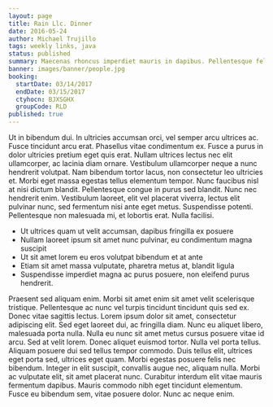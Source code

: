 ```yaml
---
layout: page
title: Rain Llc. Dinner
date: 2016-05-24
author: Michael Trujillo
tags: weekly links, java
status: published
summary: Maecenas rhoncus imperdiet mauris in dapibus. Pellentesque felis.
banner: images/banner/people.jpg
booking:
  startDate: 03/14/2017
  endDate: 03/15/2017
  ctyhocn: BJXSGHX
  groupCode: RLD
published: true
---
```

Ut in bibendum dui. In ultricies accumsan orci, vel semper arcu ultrices ac. Fusce tincidunt arcu erat. Phasellus vitae condimentum ex. Fusce a purus in dolor ultricies pretium eget quis erat. Nullam ultrices lectus nec elit ullamcorper, ac lacinia diam ornare. Vestibulum ullamcorper neque a nunc hendrerit volutpat. Nam bibendum tortor lacus, non consectetur leo ultricies et. Morbi eget massa egestas tellus elementum tempor.
Nunc faucibus nisl at nisi dictum blandit. Pellentesque congue in purus sed blandit. Nunc nec hendrerit enim. Vestibulum laoreet, elit vel placerat viverra, lectus elit pulvinar nunc, sed fermentum nisi ante eget metus. Suspendisse potenti. Pellentesque non malesuada mi, et lobortis erat. Nulla facilisi.

* Ut ultrices quam ut velit accumsan, dapibus fringilla ex posuere
* Nullam laoreet ipsum sit amet nunc pulvinar, eu condimentum magna suscipit
* Ut sit amet lorem eu eros volutpat bibendum et at ante
* Etiam sit amet massa vulputate, pharetra metus at, blandit ligula
* Suspendisse imperdiet magna ac purus posuere, non eleifend purus hendrerit.

Praesent sed aliquam enim. Morbi sit amet enim sit amet velit scelerisque tristique. Pellentesque ac nunc vel turpis tincidunt tincidunt quis sed ex. Donec vitae sagittis lectus. Lorem ipsum dolor sit amet, consectetur adipiscing elit. Sed eget laoreet dui, ac fringilla diam. Nunc eu aliquet libero, malesuada porta nulla. Nulla eu nunc sit amet metus cursus posuere vitae id arcu. Sed at velit lorem. Donec aliquet euismod tortor. Nulla vel porta tellus. Aliquam posuere dui sed tellus tempor commodo.
Duis tellus elit, ultrices eget porta sed, ultrices eget quam. Morbi egestas posuere felis nec bibendum. Integer in elit suscipit, convallis augue nec, aliquam nulla. Morbi ac vulputate elit, sit amet placerat nunc. Curabitur interdum elit vitae mauris fermentum dapibus. Mauris commodo nibh eget tincidunt elementum. Fusce eu bibendum sem, vitae posuere dolor. Nunc ac neque enim.
